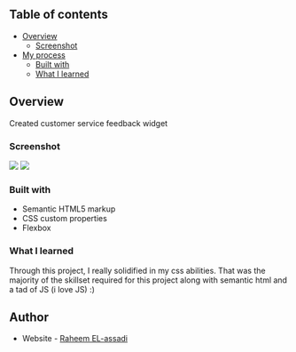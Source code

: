 
## Table of contents

- [Overview](#overview)
  - [Screenshot](#screenshot)
- [My process](#my-process)
  - [Built with](#built-with)
  - [What I learned](#what-i-learned)

## Overview

Created customer service feedback widget

### Screenshot

![](images/solutionone.jpg)
![](images/solutiontwo.jpg)

### Built with

- Semantic HTML5 markup
- CSS custom properties
- Flexbox

### What I learned

Through this project, I really solidified in my css abilities. That was the majority of the skillset required for this project along with semantic html and a tad of JS (i love JS) :)

## Author

- Website - [Raheem EL-assadi](https://github.com/raheemelassadi)
